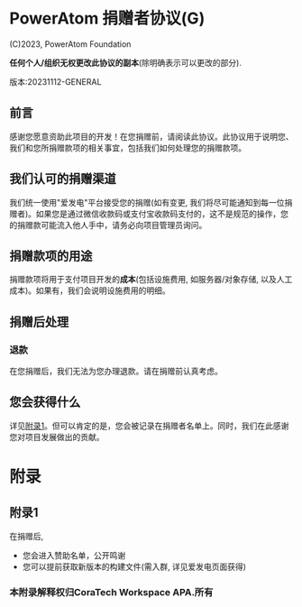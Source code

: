 # PowerAtom 捐赠者协议(G)

(C)2023, PowerAtom Foundation

**任何个人/组织无权更改此协议的副本**(除明确表示可以更改的部分).

版本:20231112-GENERAL

## 前言

感谢您愿意资助此项目的开发！在您捐赠前，请阅读此协议。此协议用于说明您、我们和您所捐赠款项的相关事宜，包括我们如何处理您的捐赠款项。

## 我们认可的捐赠渠道

我们统一使用"爱发电"平台接受您的捐赠(如有变更, 我们将尽可能通知到每一位捐赠者)。如果您是通过微信收款码或支付宝收款码支付的，这不是规范的操作，您的捐赠款可能流入他人手中，请务必向项目管理员询问。

## 捐赠款项的用途

捐赠款项将用于支付项目开发的**成本**(包括设施费用, 如服务器/对象存储, 以及人工成本)。如果有，我们会说明设施费用的明细。

## 捐赠后处理

### 退款

在您捐赠后，我们无法为您办理退款。请在捐赠前认真考虑。

## 您会获得什么

详见[附录1](#附录1)。但可以肯定的是，您会被记录在捐赠者名单上。同时，我们在此感谢您对项目发展做出的贡献。

# 附录

## 附录1

在捐赠后,
- 您会进入赞助名单，公开鸣谢
- 您可以提前获取新版本的构建文件(需入群, 详见爱发电页面获得)

### 本附录解释权归CoraTech Workspace APA.所有
